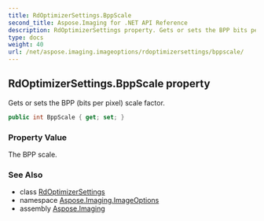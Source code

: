 ```yaml
---
title: RdOptimizerSettings.BppScale
second_title: Aspose.Imaging for .NET API Reference
description: RdOptimizerSettings property. Gets or sets the BPP bits per pixel scale factor
type: docs
weight: 40
url: /net/aspose.imaging.imageoptions/rdoptimizersettings/bppscale/
---
```

## RdOptimizerSettings.BppScale property

Gets or sets the BPP (bits per pixel) scale factor.

```csharp
public int BppScale { get; set; }
```

### Property Value

The BPP scale.

### See Also

* class [RdOptimizerSettings](../)
* namespace [Aspose.Imaging.ImageOptions](../../rdoptimizersettings/)
* assembly [Aspose.Imaging](../../../)


